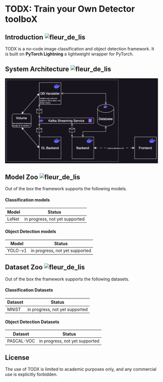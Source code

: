 # TODX: Train your Own Detector toolboX

## Introduction <img src="https://github.githubassets.com/images/icons/emoji/unicode/2728.png?v8" alt="fleur_de_lis" width="22" height="22">

TODX is a no-code image classification and object detection framework. It is built on **PyTorch Lightning** a lightweight wrapper for PyTorch.

## System Architecture <img src="https://github.githubassets.com/images/icons/emoji/unicode/1f531.png?v8" alt="fleur_de_lis" width="22" height="22">

![Alt Text](./assets/architecture_diagram.png)


## Model Zoo <img src="https://github.githubassets.com/images/icons/emoji/unicode/1f52e.png?v8" alt="fleur_de_lis" width="22" height="22">

Out of the box the framework supports the following models.

#### Classification models
| Model   | Status      |
|---------|-------------|
|  LeNet  | in progress, not yet supported |


#### Object Detection models
| Model   | Status      |
|---------|-------------|
| YOLO-v1 | in progress, not yet supported |



## Dataset Zoo <img src="https://github.githubassets.com/images/icons/emoji/unicode/1f52e.png?v8" alt="fleur_de_lis" width="22" height="22">

Out of the box the framework supports the following datasets.

#### Classification Datasets
| Dataset | Status      |
|---------|-------------|
|  MNIST  | in progress, not yet supported |


#### Object Detection Datasets
| Dataset | Status      |
|---------|-------------|
| PASCAL-VOC | in progress, not yet supported |

## License
The use of TODX is limited to academic purposes only, and any commercial use is explicitly forbidden.
